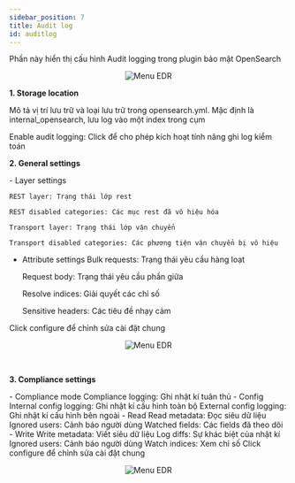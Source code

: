 ```yaml
---
sidebar_position: 7
title: Audit log
id: auditlog
---
```

Phần này hiển thị cấu hình Audit logging trong plugin bảo mật OpenSearch
<p align="center">
   <img src="/img/Setting/Ser/al.png" alt="Menu EDR" />
</p>
<p><b>1. Storage location</b></p>
Mô tả vị trí lưu trữ và loại lưu trữ trong opensearch.yml. Mặc định là internal_opensearch, lưu log vào một index trong cụm

Enable audit logging: Click để cho phép kích hoạt tính năng ghi log kiểm toán

<p><b>2. General settings</b></p>
- Layer settings

    REST layer: Trạng thái lớp rest

    REST disabled categories: Các mục rest đã vô hiệu hóa

    Transport layer: Trạng thái lớp vận chuyển

    Transport disabled categories: Các phương tiện vận chuyển bị vô hiệu

- Attribute settings
    Bulk requests: Trạng thái yêu cầu hàng loạt

    Request body: Trạng thái yêu cầu phần giữa

    Resolve indices: Giải quyết các chỉ số

    Sensitive headers: Các tiêu đề nhạy cảm

Click configure để chỉnh sửa cài đặt chung

<p align="center">
   <img src="/img/Setting/Ser/gs1.png" alt="Menu EDR" />
</p>
<br />
<p><b>3. Compliance settings</b></p>
- Compliance mode
    Compliance logging: Ghi nhật kí tuân thủ
- Config
    Internal config logging: Ghi nhật kí cấu hình toàn bộ
    External config logging: Ghi nhật kí cấu hình bên ngoài
- Read
    Read metadata: Đọc siêu dữ liệu
    Ignored users: Cảnh báo người dùng
    Watched fields: Các fields đã theo dõi
- Write
    Write metadata: Viết siêu dữ liệu
    Log diffs: Sự khác biệt của nhật kí
    Ignored users: Cảnh báo người dùng
    Watch indices: Xem chỉ số
Click configure để chỉnh sửa cài đặt chung
<p align="center">
   <img src="/img/Setting/Ser/gs2.png" alt="Menu EDR" />
</p>
<br />









